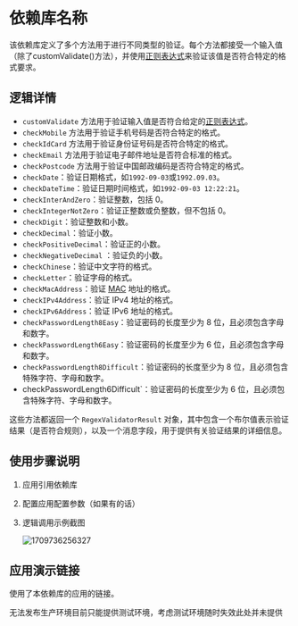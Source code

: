 # 依赖库名称

该依赖库定义了多个方法用于进行不同类型的验证。每个方法都接受一个输入值（除了customValidate()方法），并使用[正则表达式](coco://sendMessage?ext={"s%24wiki_link"%3A"https%3A%2F%2Fm.baike.com%2Fwikiid%2F2753457736136585089"}&msg=正则表达式)来验证该值是否符合特定的格式要求。

## 逻辑详情

- `customValidate` 方法用于验证输入值是否符合给定的[正则表达式](coco://sendMessage?ext={"s%24wiki_link"%3A"https%3A%2F%2Fm.baike.com%2Fwikiid%2F2753457736136585089"}&msg=正则表达式)。
- `checkMobile` 方法用于验证手机号码是否符合特定的格式。
- `checkIdCard` 方法用于验证身份证号码是否符合特定的格式。
- `checkEmail` 方法用于验证电子邮件地址是否符合标准的格式。
- `checkPostcode` 方法用于验证中国邮政编码是否符合特定的格式。
- `checkDate`：验证日期格式，如`1992-09-03`或`1992.09.03`。
- `checkDateTime`：验证日期时间格式，如`1992-09-03 12:22:21`。
- `checkInterAndZero`：验证整数，包括 0。
- `checkIntegerNotZero`：验证正整数或负整数，但不包括 0。
- `checkDigit`：验证整数和小数。
- `checkDecimal`：验证小数。
- `checkPositiveDecimal`：验证正的小数。
- `checkNegativeDecimal` ：验证负的小数。
- `checkChinese`：验证中文字符的格式。
- `checkLetter`：验证字母的格式。
- `checkMacAddress`：验证 [MAC](coco://sendMessage?ext={"s%24wiki_link"%3A"https%3A%2F%2Fm.baike.com%2Fwikiid%2F8792875024474215202"}&msg=MAC) 地址的格式。
- `checkIPv4Address`：验证 IPv4 地址的格式。
- `checkIPv6Address`：验证 IPv6 地址的格式。
- `checkPasswordLength8Easy`：验证密码的长度至少为 8 位，且必须包含字母和数字。
- `checkPasswordLength6Easy`：验证密码的长度至少为 6 位，且必须包含字母和数字。
- `checkPasswordLength8Difficult`：验证密码的长度至少为 8 位，且必须包含特殊字符、字母和数字。
- checkPasswordLength6Difficult`：验证密码的长度至少为 6 位，且必须包含特殊字符、字母和数字。

这些方法都返回一个 `RegexValidatorResult` 对象，其中包含一个布尔值表示验证结果（是否符合规则），以及一个消息字段，用于提供有关验证结果的详细信息。

## 使用步骤说明

1. 应用引用依赖库

2. 配置应用配置参数（如果有的话）

3. 逻辑调用示例截图

   ![1709736256327](https://github.com/superName-w/CodeWaveAssetCompetition2024/blob/73c25e396702406d368ff43deeb4597069982a87/regex-validator-util/assets/img.png)

## 应用演示链接

使用了本依赖库的应用的链接。

无法发布生产环境目前只能提供测试环境，考虑测试环境随时失效此处并未提供
